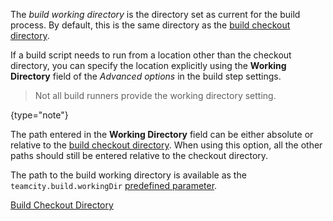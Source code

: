 [//]: # (title: Build Working Directory)
[//]: # (auxiliary-id: Build Working Directory)

The _build working directory_ is the directory set as current for the build process. By default, this is the same directory as the [build checkout directory](build-checkout-directory.md).

If a build script needs to run from a location other than the checkout directory, you can specify the location explicitly using the __Working Directory__ field of the _Advanced options_ in the build step settings.

>Not all build runners provide the working directory setting.
>
{type="note"}

The path entered in the __Working Directory__ field can be either absolute or relative to the [build checkout directory](build-checkout-directory.md). When using this option, all the other paths should still be entered relative to the checkout directory.

The path to the build working directory is available as the `teamcity.build.workingDir` [predefined parameter](predefined-build-parameters.md).

<seealso>
        <category ref="concepts">
            <a href="build-checkout-directory.md">Build Checkout Directory</a>
        </category>
</seealso>